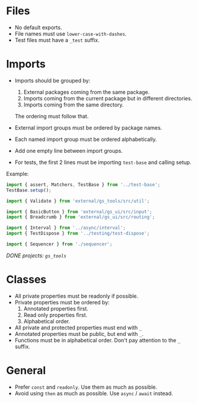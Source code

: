 # Files
-   No default exports.
-   File names must use `lower-case-with-dashes`.
-   Test files must have a `_test` suffix.

# Imports
-   Imports should be grouped by:
    1.  External packages coming from the same package.
    1.  Imports coming from the current package but in different directories.
    1.  Imports coming from the same directory.

    The ordering must follow that.
-   External import groups must be ordered by package names.
-   Each named import group must be ordered alphabetically.
-   Add one empty line between import groups.
-   For tests, the first 2 lines must be importing `test-base` and calling setup.

Example:

```typescript
import { assert, Matchers, TestBase } from '../test-base';
TestBase.setup();

import { Validate } from 'external/gs_tools/src/util';

import { BasicButton } from 'external/gs_ui/src/input';
import { Breadcrumb } from 'external/gs_ui/src/routing';

import { Interval } from '../async/interval';
import { TestDispose } from '../testing/test-dispose';

import { Sequencer } from './sequencer';
```

*DONE projects: `gs_tools`*

# Classes
-   All private properties must be readonly if possible.
-   Private properties must be ordered by:
    1.  Annotated properties first.
    1.  Read only properties first.
    1.  Alphabetical order.
-   All private and protected properties must end with `_`
-   Annotated properties must be public, but end with `_`.
-   Functions must be in alphabetical order. Don't pay attention to the `_` suffix.

# General
-   Prefer `const` and `readonly`. Use them as much as possible.
-   Avoid using `then` as much as possible. Use `async` / `await` instead.